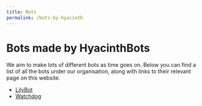 ```yaml
---
title: Bots
permalink: /bots-by-hyacinth
---
```

# Bots made by HyacinthBots

We aim to make lots of different bots as time goes on. Below you can find a list of all the bots under our organisation,
along with links to their relevant page on this website.

* [LilyBot](docs/bots/lily/about-lily.md)
* [Watchdog](docs/bots/watchdog/about-watchdog.md)
